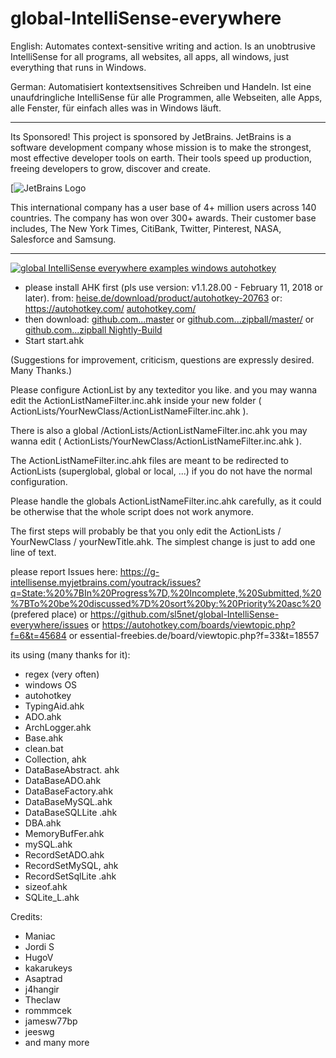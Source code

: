 ﻿# global-IntelliSense-everywhere 
 
English: Automates context-sensitive writing and action.
Is an unobtrusive IntelliSense for all programs, all websites, all apps, all windows, just everything that runs in Windows.

German: Automatisiert kontextsensitives Schreiben und Handeln.
Ist eine unaufdringliche IntelliSense für alle Programmen, alle Webseiten, alle Apps, alle Fenster, für einfach alles was in Windows läuft.

- - -

Its Sponsored!
This project is sponsored by JetBrains.  JetBrains is a software development company whose mission is to make the strongest, most effective developer tools on earth. Their tools speed up production, freeing developers to grow, discover and create. 

[![JetBrains Logo](https://www.isic.nl/media/1391607/jetbrains.jpg?width=448&height=277&mode=crop&scale=both) 
 
This international company has a user base of 4+ million users across 140 countries.  The company has won over 300+ awards.  Their customer base includes, The New York Times, CitiBank, Twitter, Pinterest, NASA, Salesforce and Samsung.

- - -

[![global IntelliSense everywhere examples windows autohotkey](https://img.youtube.com/vi/elLsl8lj0K8/0.jpg)](https://www.youtube.com/watch?v=elLsl8lj0K8)
  
- please install AHK first (pls use version: v1.1.28.00 - February 11, 2018 or later).
from:
[heise.de/download/product/autohotkey-20763](https://www.heise.de/download/product/autohotkey-20763)
or: https://autohotkey.com/
[autohotkey.com/](https://autohotkey.com)
- then download:
 [github.com...master](https://codeload.github.com/sl5net/global-IntelliSense-everywhere/zip/master)
  or 
  [github.com...zipball/master/](https://github.com/sl5net/global-IntelliSense-everywhere/zipball/master/)
  or 
  [github.com...zipball Nightly-Build](https://github.com/sl5net/global-IntelliSense-everywhere-Nightly-Build/zipball/master/)
- Start start.ahk

(Suggestions for improvement, criticism, questions are expressly desired. Many Thanks.)


Please configure ActionList by any texteditor you like.
and you may wanna edit the ActionListNameFilter.inc.ahk inside your new folder ( ActionLists/YourNewClass/ActionListNameFilter.inc.ahk ).

There is also a global 
/ActionLists/ActionListNameFilter.inc.ahk
you may wanna edit ( ActionLists/YourNewClass/ActionListNameFilter.inc.ahk ).

The ActionListNameFilter.inc.ahk files are meant to be redirected to ActionLists (superglobal, global or local, ...) if you do not have the normal configuration.

Please handle the globals ActionListNameFilter.inc.ahk carefully, as it could be otherwise that the whole script does not work anymore.

The first steps will probably be that you only edit the ActionLists / YourNewClass / yourNewTitle.ahk. The simplest change is just to add one line of text.


please report Issues here:
https://g-intellisense.myjetbrains.com/youtrack/issues?q=State:%20%7BIn%20Progress%7D,%20Incomplete,%20Submitted,%20%7BTo%20be%20discussed%7D%20sort%20by:%20Priority%20asc%20 (prefered place)
or https://github.com/sl5net/global-IntelliSense-everywhere/issues
or https://autohotkey.com/boards/viewtopic.php?f=6&t=45684 
or essential-freebies.de/board/viewtopic.php?f=33&t=18557 




its using (many thanks for it):
- regex (very often)
- windows OS
- autohotkey
- TypingAid.ahk
- ADO.ahk
- ArchLogger.ahk
- Base.ahk
- clean.bat
- Collection, ahk
- DataBaseAbstract. ahk
- DataBaseADO.ahk
- DataBaseFactory.ahk
- DataBaseMySQL.ahk
- DataBaseSQLLite .ahk
- DBA.ahk
- MemoryBufFer.ahk
- mySQL.ahk
- RecordSetADO.ahk
- RecordSetMySQL, ahk
- RecordSetSqlLite .ahk
- sizeof.ahk
- SQLite_L.ahk

Credits:
- Maniac
- Jordi S
- HugoV
- kakarukeys
- Asaptrad
- j4hangir
- Theclaw
- rommmcek
- jamesw77bp
- jeeswg
- and many more
